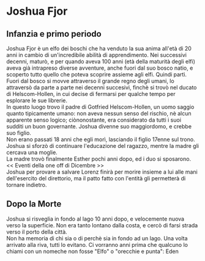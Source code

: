 # Joshua Fjor
## Infanzia e primo periodo
Joshua Fjor è un elfo dei boschi che ha venduto la sua anima all'età di 20 anni in cambio di un'incredibile abilità di apprendimento. Nei successivi decenni, maturò, e per quando aveva 100 anni (età della maturità degli elfi) aveva già intrapreso diverse avventure, anche fuori dal suo bosco natio, e scoperto tutto quello che poteva scoprire assieme agli elfi. Quindi partì.  
Fuori dal bosco si movve attraverso il grande regno degli umani, lo attraversò da parte a parte nei decenni succesivi, finchè si trovò nel ducato di Helscom-Hollen, in cui decise di fermarsi per qualche tempo per esplorare le sue librerie.  
In questo luogo trovo il padre di Gotfried Helscom-Hollen, un uomo saggio quanto tipicamente umano: non aveva nessun senso del rischio, nè alcun apparente senso logico; ciònonostante, era considerato da tutti i suoi sudditi un buon governante. Joshua divenne suo maggiordomo, e crebbe suo figlio.  
Non erano passati 18 anni che egli morì, lasciando il figlio 17enne sul trono. Joshua si sforzò di continuare l'educazione del ragazzo, mentre la madre gli cercava una moglie.  
La madre trovò finalmente Esther pochi anni dopo, ed i duo si sposarono.  
<< Eventi della one off di Dicembre >>  
Joshua per provare a salvare Lorenz finirà per morire insieme a lui alle mani dell'esercito del direttorio, ma il patto fatto con l'entità gli permetterà di tornare indietro.
## Dopo la Morte
Joshua si risveglia in fondo al lago 10 anni dopo, e velocemente nuova verso la superficie. Non era tanto lontano dalla costa, e cercò di farsi strada verso il porto della città.  
Non ha memoria di chi sia o di perchè sia in fondo ad un lago. Una volta arrivato alla riva, tutti lo evitano.
Ci vorranno anni prima che qualcuno lo chiami con un nomeche non fosse "Elfo" o "orecchie e punta": Eden
